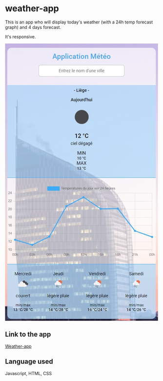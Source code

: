 # weather-app

This is an app who will display today's weather (with a 24h temp forecast graph) and 4 days forecast.

It's responsive.

![Screenshot of the app](./img/wp.jpg)

## Link to the app

[Weather-app](https://luuduc34.github.io/weather-app/)

## Language used

Javascript, HTML, CSS
